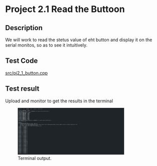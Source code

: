 # Project 2.1 Read the Buttoon

## Description

We will work to read the stetus value of eht button and display it on the serial monitos, so as to see it intuitively.

## Test Code

[src/pj2_1_button.cpp](src/pj2_1_button.cpp ':include :type=code')

## Test result

Upload and monitor to get the results in the terminal 
<figure>
    <img src="/project02/pj2_1_button/images/Terminal.png"
         alt="Terminal output"  width="80%" height="80%">
    <figcaption>Terminal output.</figcaption>
</figure>

